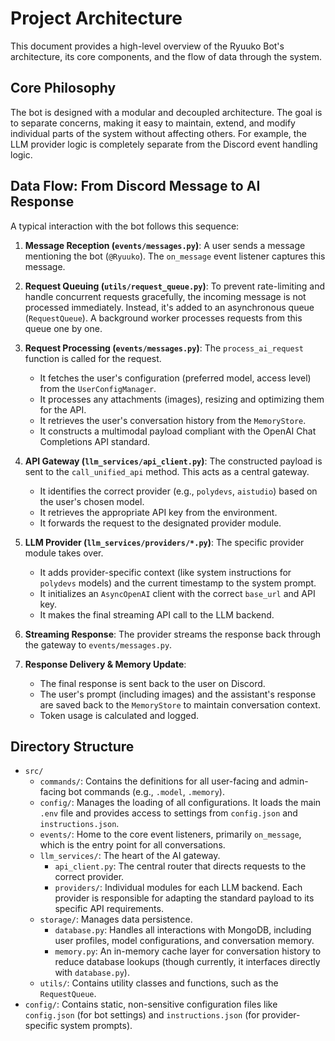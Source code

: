 # Project Architecture

This document provides a high-level overview of the Ryuuko Bot's architecture, its core components, and the flow of data through the system.

## Core Philosophy

The bot is designed with a modular and decoupled architecture. The goal is to separate concerns, making it easy to maintain, extend, and modify individual parts of the system without affecting others. For example, the LLM provider logic is completely separate from the Discord event handling logic.

## Data Flow: From Discord Message to AI Response

A typical interaction with the bot follows this sequence:

1.  **Message Reception (`events/messages.py`)**: A user sends a message mentioning the bot (`@Ryuuko`). The `on_message` event listener captures this message.

2.  **Request Queuing (`utils/request_queue.py`)**: To prevent rate-limiting and handle concurrent requests gracefully, the incoming message is not processed immediately. Instead, it's added to an asynchronous queue (`RequestQueue`). A background worker processes requests from this queue one by one.

3.  **Request Processing (`events/messages.py`)**: The `process_ai_request` function is called for the request.
    - It fetches the user's configuration (preferred model, access level) from the `UserConfigManager`.
    - It processes any attachments (images), resizing and optimizing them for the API.
    - It retrieves the user's conversation history from the `MemoryStore`.
    - It constructs a multimodal payload compliant with the OpenAI Chat Completions API standard.

4.  **API Gateway (`llm_services/api_client.py`)**: The constructed payload is sent to the `call_unified_api` method. This acts as a central gateway.
    - It identifies the correct provider (e.g., `polydevs`, `aistudio`) based on the user's chosen model.
    - It retrieves the appropriate API key from the environment.
    - It forwards the request to the designated provider module.

5.  **LLM Provider (`llm_services/providers/*.py`)**: The specific provider module takes over.
    - It adds provider-specific context (like system instructions for `polydevs` models) and the current timestamp to the system prompt.
    - It initializes an `AsyncOpenAI` client with the correct `base_url` and API key.
    - It makes the final streaming API call to the LLM backend.

6.  **Streaming Response**: The provider streams the response back through the gateway to `events/messages.py`.

7.  **Response Delivery & Memory Update**: 
    - The final response is sent back to the user on Discord.
    - The user's prompt (including images) and the assistant's response are saved back to the `MemoryStore` to maintain conversation context.
    - Token usage is calculated and logged.

## Directory Structure

-   `src/`
    -   `commands/`: Contains the definitions for all user-facing and admin-facing bot commands (e.g., `.model`, `.memory`).
    -   `config/`: Manages the loading of all configurations. It loads the main `.env` file and provides access to settings from `config.json` and `instructions.json`.
    -   `events/`: Home to the core event listeners, primarily `on_message`, which is the entry point for all conversations.
    -   `llm_services/`: The heart of the AI gateway.
        -   `api_client.py`: The central router that directs requests to the correct provider.
        -   `providers/`: Individual modules for each LLM backend. Each provider is responsible for adapting the standard payload to its specific API requirements.
    -   `storage/`: Manages data persistence.
        -   `database.py`: Handles all interactions with MongoDB, including user profiles, model configurations, and conversation memory.
        -   `memory.py`: An in-memory cache layer for conversation history to reduce database lookups (though currently, it interfaces directly with `database.py`).
    -   `utils/`: Contains utility classes and functions, such as the `RequestQueue`.
-   `config/`: Contains static, non-sensitive configuration files like `config.json` (for bot settings) and `instructions.json` (for provider-specific system prompts).
